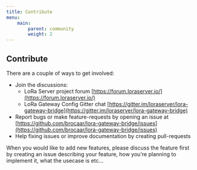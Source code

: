 ```yaml
---
title: Contribute
menu:
    main:
        parent: community
        weight: 2
---
```


## Contribute

There are a couple of ways to get involved:

* Join the discussions:
    * LoRa Server project forum [https://forum.loraserver.io/](https://forum.loraserver.io/)
    * LoRa Gateway Config Gitter chat [https://gitter.im/loraserver/lora-gateway-bridge](https://gitter.im/loraserver/lora-gateway-bridge)
* Report bugs or make feature-requests by opening an issue at [https://github.com/brocaar/lora-gateway-bridge/issues](https://github.com/brocaar/lora-gateway-bridge/issues)
* Help fixing issues or improve documentation by creating pull-requests


When you would like to add new features, please discuss the feature first
by creating an issue describing your feature, how you're planning to implement
it, what the usecase is etc...
